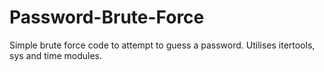 # Password-Brute-Force
Simple brute force code to attempt to guess a password. Utilises itertools, sys and time modules. 
